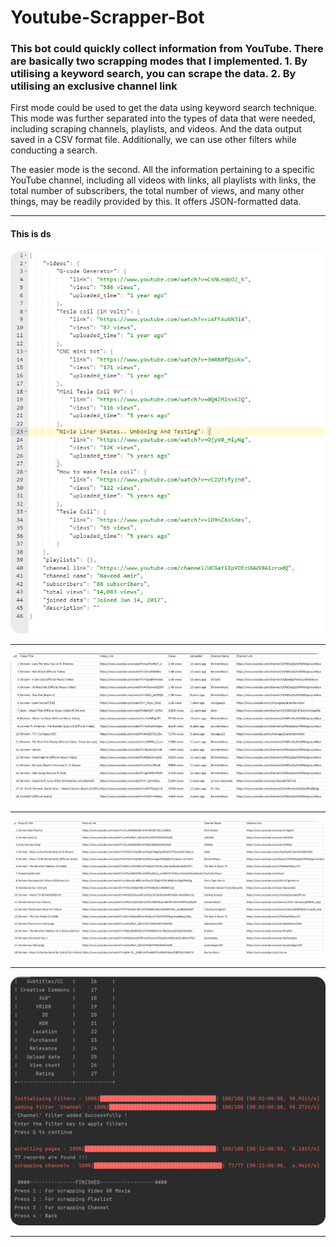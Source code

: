# Youtube-Scrapper-Bot

<h3>
This bot could quickly collect information from YouTube. There are basically two scrapping modes that I implemented.
1. By utilising a keyword search, you can scrape the data.
2. By utilising an exclusive channel link
</h3>

<p>
First mode could be used to get the data using keyword search technique.
This mode was further separated into the types of data that were needed, 
including scraping channels, playlists, and videos. And the data output saved 
in a CSV format file. Additionally, we can use other filters while conducting a search.
</p>

<p>
The easier mode is the second. All the information pertaining to a specific YouTube channel,
including all videos with links, all playlists with links, the total number of subscribers, 
the total number of views, and many other things, may be readily provided by this. It offers JSON-formatted data.
</p>

<hr></hr>

<p align="center">
<h4>  This is ds </h4>
  <kbd><img src="images/1.png" style="border-radius: 1rem " width="600" alt="accessibility text"></kbd>
</p>

<hr></hr>

<p align="center">
  <kbd><img src="images/2.png" style="border-radius: 1rem " width="600" alt="accessibility text"></kbd>
</p>

<hr></hr>

<p align="center">
  <kbd><img src="images/3.png" style="border-radius: 1rem " width="600" alt="accessibility text"></kbd>
</p>

<hr></hr>

<p align="center">
  <kbd><img src="images/4.png" style="border-radius: 1rem " width="600" alt="accessibility text"></kbd>
</p>

<hr></hr>
